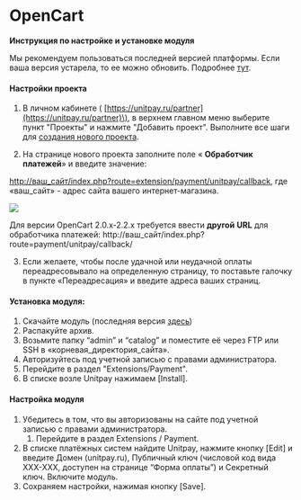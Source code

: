 # OpenCart

**Инструкция по настройке и установке модуля**

Мы рекомендуем пользоваться последней версией платформы. Если ваша версия устарела, то ее можно обновить. Подробнее [тут](http://docs.opencart.com/en-gb/upgrading/).

#### Настройки проекта

1. В личном кабинете \( [https://unitpay.ru/partner](https://unitpay.ru/partner)\), в верхнем главном меню выберите пункт "Проекты" и нажмите "Добавить проект". Выполните все шаги для [создания нового проекта](../first_steps/adding-project/).

2. На странице нового проекта заполните поле « **Обработчик платежей**» и введите значение: 

[http://ваш\_сайт/index.php?route=extension/payment/unitpay/callback](http://xn--_-7sbbf2b7bj7b/index.php?route=extension/payment/unitpay/callback), где «ваш\_сайт» - адрес сайта вашего интернет-магазина.

![](https://d33v4339jhl8k0.cloudfront.net/docs/assets/551a91dbe4b0221aadf24410/images/5829cba8c697916f5d04fb92/file-Ldqa4uZ3Ee.png)

Для версии OpenCart 2.0.x-2.2.x требуется ввести **другой** **URL** для обработчика платежей: http://ваш\_сайт/index.php?route=payment/unitpay/callback/

3. Если желаете, чтобы после удачной или неудачной оплаты переадресовывало на определенную страницу, то поставьте галочку в пункте «Переадресация» и введите адреса ваших страниц. 

#### Установка модуля:

1. Скачайте модуль \(последняя версия [здесь](https://github.com/unitpay/opencart-module/tree/opencart-3.0)\)
2. Распакуйте архив.
3. Возьмите папку “admin” и “catalog” и поместите её через FTP или SSH в «корневая\_директория\_сайта». 
4. Авторизуйтесь под учетной записью с правами администратора.
5. Перейдите в раздел "Extensions/Payment".
6. В списке возле Unitpay нажимаем \[Install\].

#### Настройка модуля

1. Убедитесь в том, что вы авторизованы на сайте под учетной записью с правами администратора.
   1. Перейдите в раздел Extensions / Payment.
2. В списке платёжных систем найдите Unitpay, нажмите кнопку \[Edit\] и введите Домен \(unitpay.ru\), Публичный ключ \(числовой код вида XXX-XXX, доступен на странице “Форма оплаты”\) и Секретный ключ. Включите модуль.
3. Сохраняем настройки, нажимая кнопку \[Save\].


